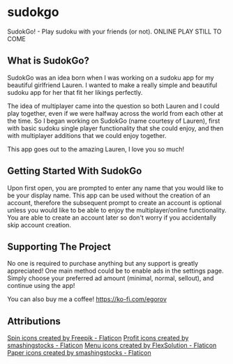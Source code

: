 # sudokgo

SudokGo! - Play sudoku with your friends (or not).
ONLINE PLAY STILL TO COME

## What is SudokGo?

SudokGo was an idea born when I was working on a sudoku app for my beautiful girlfriend Lauren. I wanted to make a really simple and beautiful sudoku app for her that fit her likings perfectly.

The idea of multiplayer came into the question so both Lauren and I could play together, even if we were halfway across the world from each other at the time. So I began working on SudokGo (name courtesy of Lauren), first with basic sudoku single player functionality that she could enjoy, and then with multiplayer additions that we could enjoy together.

This app goes out to the amazing Lauren, I love you so much!

## Getting Started With SudokGo

Upon first open, you are prompted to enter any name that you would like to be your display name. This app can be used without the creation of an account, therefore the subsequent prompt to create an account is optional unless you would like to be able to enjoy the multiplayer/online functionality. You are able to create an account later so don't worry if you accidentally skip account creation.

## Supporting The Project

No one is required to purchase anything but any support is greatly appreciated! One main method could be to enable ads in the settings page. Simply choose your preferred ad amount (minimal, normal, sellout), and continue using the app!

You can also buy me a coffee!
https://ko-fi.com/egorov


## Attributions

<a href="https://www.flaticon.com/free-icons/spin" title="spin icons">Spin icons created by Freepik - Flaticon</a>
<a href="https://www.flaticon.com/free-icons/profit" title="profit icons">Profit icons created by smashingstocks - Flaticon</a>
<a href="https://www.flaticon.com/free-icons/menu" title="menu icons">Menu icons created by FlexSolution - Flaticon</a>
<a href="https://www.flaticon.com/free-icons/paper" title="paper icons">Paper icons created by smashingstocks - Flaticon</a>